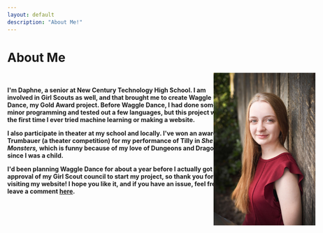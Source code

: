 ```yaml
---
layout: default
description: "About Me!"
---
```


<h1>About Me</h1>

<img src="./daphne3.jpg" alt="A picture of me" style="height:350px;position: absolute;LEFT:700px;"><br>

**I'm Daphne, a senior at New Century Technology High School. I am involved in Girl Scouts as well, and that brought me to create Waggle Dance, my Gold Award project. Before Waggle Dance, I had done some minor programming and tested out a few languages, but this project was the first time I ever tried machine learning or making a website.**

**I also participate in theater at my school and locally. I've won an award at Trumbauer (a theater competition) for my performance of Tilly in *She Kills Monsters,* which is funny because of my love of Dungeons and Dragons since I was a child.**

**I'd been planning Waggle Dance for about a year before I actually got the approval of my Girl Scout council to start my project, so thank you for visiting my website! I hope you like it, and if you have an issue, feel free to leave a comment [here](https://github.com/dmmartin888/dmmartin888.github.io/issues).** 
